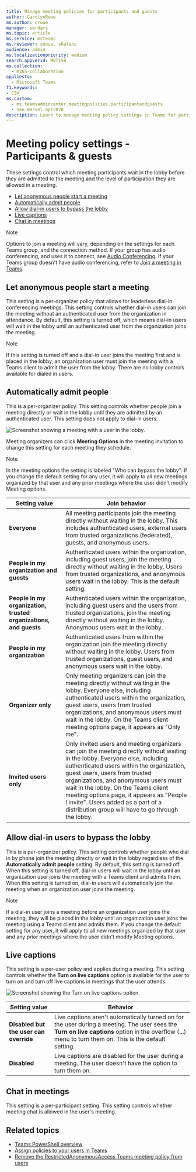 ```yaml
--- 
title: Manage meeting policies for participants and guests
author: CarolynRowe
ms.author: crowe
manager: serdars
ms.topic: article
ms.service: msteams
ms.reviewer: sonua, shalenc
audience: admin
ms.localizationpriority: medium
search.appverid: MET150
ms.collection: 
  - M365-collaboration
appliesto: 
  - Microsoft Teams
f1.keywords:
- CSH
ms.custom: 
  - ms.teamsadmincenter.meetingpolicies.participantandguests
  - seo-marvel-apr2020
description: Learn to manage meeting policy settings in Teams for participants and guests.
---
```




# Meeting policy settings - Participants & guests

<a name="bkmeetingparticipants"> </a>

These settings control which meeting participants wait in the lobby before they are admitted to the meeting and the level of participation they are allowed in a meeting.

- [Let anonymous people start a meeting](#let-anonymous-people-start-a-meeting)
- [Automatically admit people](#automatically-admit-people)
- [Allow dial-in users to bypass the lobby](#allow-dial-in-users-to-bypass-the-lobby)
- [Live captions](#live-captions)
- [Chat in meetings](#chat-in-meetings)

> [!NOTE]
>Options to join a meeting will vary, depending on the settings for each Teams group, and the connection method. If your group has audio conferencing, and uses it to connect, see [Audio Conferencing](/microsoftteams/audio-conferencing-in-office-365). If your Teams group doesn't have audio conferencing, refer to [Join a meeting in Teams](https://support.office.com/article/join-a-meeting-in-teams-1613bb53-f3fa-431e-85a9-d6a91e3468c9).

## Let anonymous people start a meeting

This setting is a per-organizer policy that allows for leaderless dial-in conferencing meetings. This setting controls whether dial-in users can join the meeting without an authenticated user from the organization in attendance. By default, this setting is turned off, which means dial-in users will wait in the lobby until an authenticated user from the organization joins the meeting.

> [!NOTE]
> If this setting is turned off and a dial-in user joins the meeting first and is placed in the lobby, an organization user must join the meeting with a Teams client to admit the user from the lobby. There are no lobby controls available for dialed in users.

## Automatically admit people

This is a per-organizer policy. This setting controls whether people join a meeting directly or wait in the lobby until they are admitted by an authenticated user. This setting does not apply to dial-in users.

![Screenshot showing a meeting with a user in the lobby.](media/meeting-policies-lobby.png)

 Meeting organizers can click **Meeting Options** in the meeting invitation to change this setting for each meeting they schedule.

> [!NOTE]
> In the meeting options the setting is labeled "Who can bypass the lobby". If you change the default setting for any user, it will apply to all new meetings organized by that user and any prior meetings where the user didn't modify Meeting options.
  
|Setting value  |Join behavior |
|---------|---------|
|**Everyone**   |All meeting participants join the meeting directly without waiting in the lobby. This includes authenticated users, external users from trusted organizations (federated), guests, and anonymous users.     |
|**People in my organization and guests**     |Authenticated users within the organization, including guest users, join the meeting directly without waiting in the lobby. Users from trusted organizations, and anonymous users wait in the lobby. This is the default setting.    |
|**People in my organization, trusted organizations, and guests**     |Authenticated users within the organization, including guest users and the users from trusted organizations, join the meeting directly without waiting in the lobby.  Anonymous users wait in the lobby.   |
|**People in my organization**    |Authenticated users from within the organization join the meeting directly without waiting in the lobby.  Users from trusted organizations, guest users, and anonymous users wait in the lobby.          |
|**Organizer only**    |Only meeting organizers can join the meeting directly without waiting in the lobby. Everyone else, including authenticated users within the organization, guest users, users from trusted organizations, and anonymous users must wait in the lobby. On the Teams client meeting options page, it appears as "Only me".          |
|**Invited users only**    |Only invited users and meeting organizers can join the meeting directly without waiting in the lobby. Everyone else, including authenticated users within the organization, guest users, users from trusted organizations, and anonymous users must wait in the lobby. On the Teams client meeting options page, it appears as "People I invite". Users added as a part of a distribution group will have to go through the lobby.      |

## Allow dial-in users to bypass the lobby

This is a per-organizer policy. This setting controls whether people who dial in by phone join the meeting directly or wait in the lobby regardless of the **Automatically admit people** setting. By default, this setting is turned off. When this setting is turned off, dial-in users will wait in the lobby until an organization user joins the meeting with a Teams client and admits them. When this setting is turned on, dial-in users will automatically join the meeting when an organization user joins the meeting.

> [!NOTE]
> If a dial-in user joins a meeting before an organization user joins the meeting, they will be placed in the lobby until an organization user joins the meeting using a Teams client and admits them. If you change the default setting for any user, it will apply to all new meetings organized by that user and any prior meetings where the user didn't modify Meeting options.

## Live captions

This setting is a per-user policy and applies during a meeting. This setting controls whether the **Turn on live captions** option is available for the user to turn on and turn off live captions in meetings that the user attends.  

![Screenshot showing the Turn on live captions option.](media/meeting-policies-live-captions.png)

|Setting value |Behavior  |
|---------|---------|
|**Disabled but the user can override**     | Live captions aren't automatically turned on for the user during a meeting. The user sees the **Turn on live captions** option in the overflow (**...**) menu to turn them on. This is the default setting. |
|**Disabled**     | Live captions are disabled for the user during a meeting. The user doesn't have the option to turn them on.          |

<a name="bkcontentsharing"> </a>

## Chat in meetings

This setting is a per-participant setting. This setting controls whether meeting chat is allowed in the user's meeting.

<a name="bkparticipantsandguests"> </a>



## Related topics

- [Teams PowerShell overview](teams-powershell-overview.md)
- [Assign policies to your users in Teams](policy-assignment-overview.md)
- [Remove the RestrictedAnonymousAccess Teams meeting policy from users](meeting-policies-restricted-anonymous-access.md)
